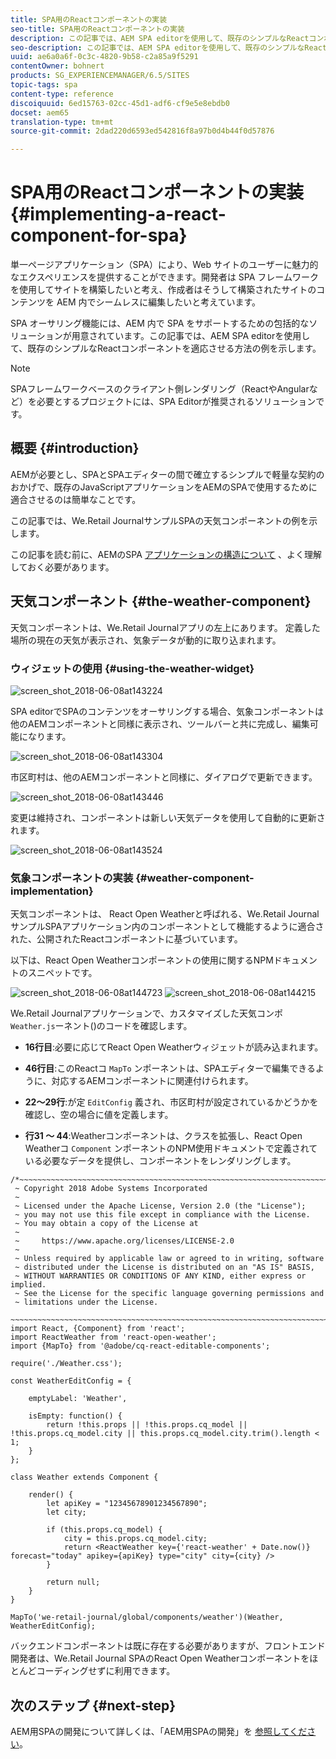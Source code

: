 ```yaml
---
title: SPA用のReactコンポーネントの実装
seo-title: SPA用のReactコンポーネントの実装
description: この記事では、AEM SPA editorを使用して、既存のシンプルなReactコンポーネントを適応させる方法の例を示します。
seo-description: この記事では、AEM SPA editorを使用して、既存のシンプルなReactコンポーネントを適応させる方法の例を示します。
uuid: ae6a0a6f-0c3c-4820-9b58-c2a85a9f5291
contentOwner: bohnert
products: SG_EXPERIENCEMANAGER/6.5/SITES
topic-tags: spa
content-type: reference
discoiquuid: 6ed15763-02cc-45d1-adf6-cf9e5e8ebdb0
docset: aem65
translation-type: tm+mt
source-git-commit: 2dad220d6593ed542816f8a97b0d4b44f0d57876

---
```



# SPA用のReactコンポーネントの実装{#implementing-a-react-component-for-spa}

単一ページアプリケーション（SPA）により、Web サイトのユーザーに魅力的なエクスペリエンスを提供することができます。開発者は SPA フレームワークを使用してサイトを構築したいと考え、作成者はそうして構築されたサイトのコンテンツを AEM 内でシームレスに編集したいと考えています。

SPA オーサリング機能には、AEM 内で SPA をサポートするための包括的なソリューションが用意されています。この記事では、AEM SPA editorを使用して、既存のシンプルなReactコンポーネントを適応させる方法の例を示します。

>[!NOTE]
>
>SPAフレームワークベースのクライアント側レンダリング（ReactやAngularなど）を必要とするプロジェクトには、SPA Editorが推奨されるソリューションです。

## 概要 {#introduction}

AEMが必要とし、SPAとSPAエディターの間で確立するシンプルで軽量な契約のおかげで、既存のJavaScriptアプリケーションをAEMのSPAで使用するために適合させるのは簡単なことです。

この記事では、We.Retail JournalサンプルSPAの天気コンポーネントの例を示します。

この記事を読む前に、AEMのSPA [アプリケーションの構造について](/help/sites-developing/spa-getting-started-react.md) 、よく理解しておく必要があります。

## 天気コンポーネント {#the-weather-component}

天気コンポーネントは、We.Retail Journalアプリの左上にあります。 定義した場所の現在の天気が表示され、気象データが動的に取り込まれます。

### ウィジェットの使用 {#using-the-weather-widget}

![screen_shot_2018-06-08at143224](assets/screen_shot_2018-06-08at143224.png)

SPA editorでSPAのコンテンツをオーサリングする場合、気象コンポーネントは他のAEMコンポーネントと同様に表示され、ツールバーと共に完成し、編集可能になります。

![screen_shot_2018-06-08at143304](assets/screen_shot_2018-06-08at143304.png)

市区町村は、他のAEMコンポーネントと同様に、ダイアログで更新できます。

![screen_shot_2018-06-08at143446](assets/screen_shot_2018-06-08at143446.png)

変更は維持され、コンポーネントは新しい天気データを使用して自動的に更新されます。

![screen_shot_2018-06-08at143524](assets/screen_shot_2018-06-08at143524.png)

### 気象コンポーネントの実装 {#weather-component-implementation}

天気コンポーネントは、 [](https://www.npmjs.com/package/react-open-weather)React Open Weatherと呼ばれる、We.Retail JournalサンプルSPAアプリケーション内のコンポーネントとして機能するように適合された、公開されたReactコンポーネントに基づいています。

以下は、React Open Weatherコンポーネントの使用に関するNPMドキュメントのスニペットです。

![screen_shot_2018-06-08at144723](assets/screen_shot_2018-06-08at144723.png) ![screen_shot_2018-06-08at144215](assets/screen_shot_2018-06-08at144215.png)

We.Retail Journalアプリケーションで、カスタマイズした天気コンポ `Weather.js`ーネント()のコードを確認します。

* **16行目**:必要に応じてReact Open Weatherウィジェットが読み込まれます。
* **46行目**:このReactコ `MapTo` ンポーネントは、SPAエディターで編集できるように、対応するAEMコンポーネントに関連付けられます。

* **22～29行**:が定 `EditConfig` 義され、市区町村が設定されているかどうかを確認し、空の場合に値を定義します。

* **行31 ～ 44**:Weatherコンポーネントは、クラスを拡張し、React Open Weatherコ `Component` ンポーネントのNPM使用ドキュメントで定義されている必要なデータを提供し、コンポーネントをレンダリングします。

```
/*~~~~~~~~~~~~~~~~~~~~~~~~~~~~~~~~~~~~~~~~~~~~~~~~~~~~~~~~~~~~~~~~~~~~~~~~~~~~~~
 ~ Copyright 2018 Adobe Systems Incorporated
 ~
 ~ Licensed under the Apache License, Version 2.0 (the "License");
 ~ you may not use this file except in compliance with the License.
 ~ You may obtain a copy of the License at
 ~
 ~     https://www.apache.org/licenses/LICENSE-2.0
 ~
 ~ Unless required by applicable law or agreed to in writing, software
 ~ distributed under the License is distributed on an "AS IS" BASIS,
 ~ WITHOUT WARRANTIES OR CONDITIONS OF ANY KIND, either express or implied.
 ~ See the License for the specific language governing permissions and
 ~ limitations under the License.
 ~~~~~~~~~~~~~~~~~~~~~~~~~~~~~~~~~~~~~~~~~~~~~~~~~~~~~~~~~~~~~~~~~~~~~~~~~~~~~*/
import React, {Component} from 'react';
import ReactWeather from 'react-open-weather';
import {MapTo} from '@adobe/cq-react-editable-components';

require('./Weather.css');

const WeatherEditConfig = {

    emptyLabel: 'Weather',

    isEmpty: function() {
        return !this.props || !this.props.cq_model || !this.props.cq_model.city || this.props.cq_model.city.trim().length < 1;
    }
};

class Weather extends Component {

    render() {
        let apiKey = "12345678901234567890";
        let city;

        if (this.props.cq_model) {
            city = this.props.cq_model.city;
            return <ReactWeather key={'react-weather' + Date.now()} forecast="today" apikey={apiKey} type="city" city={city} />
        }

        return null;
    }
}

MapTo('we-retail-journal/global/components/weather')(Weather, WeatherEditConfig);
```

バックエンドコンポーネントは既に存在する必要がありますが、フロントエンド開発者は、We.Retail Journal SPAのReact Open Weatherコンポーネントをほとんどコーディングせずに利用できます。

## 次のステップ {#next-step}

AEM用SPAの開発について詳しくは、「AEM用SPAの開発」を [参照してください](/help/sites-developing/spa-architecture.md)。
